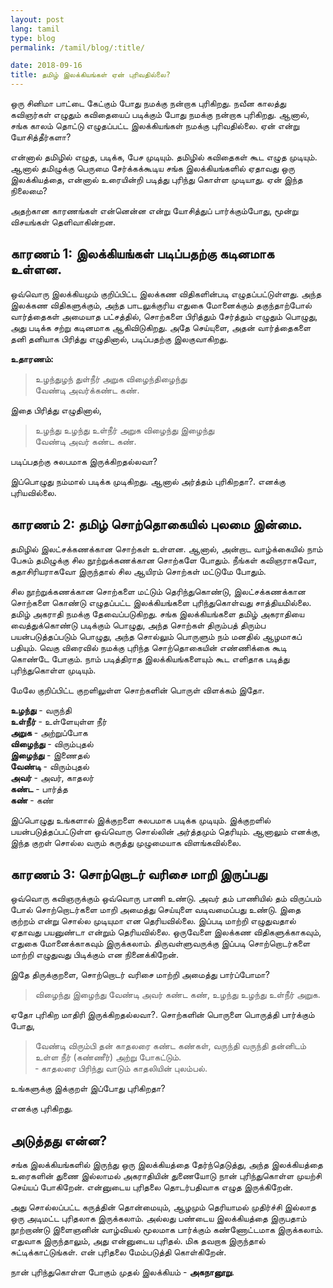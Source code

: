 ```yaml
---
layout: post
lang: tamil
type: blog
permalink: /tamil/blog/:title/

date: 2018-09-16
title: தமிழ் இலக்கியங்கள் ஏன் புரிவதில்லை?
---
```


ஒரு சினிமா பாட்டை கேட்கும் போது நமக்கு நன்றாக புரிகிறது. நவீன காலத்து கவிஞர்கள் எழுதும் கவிதையைப் படிக்கும் போது நமக்கு நன்றாக புரிகிறது. ஆனால், சங்க காலம் தொட்டு எழுதப்பட்ட இலக்கியங்கள் நமக்கு புரிவதில்லை. ஏன் என்று யோசித்தீர்களா?

என்னால் தமிழில் எழுத, படிக்க, பேச முடியும். தமிழில் கவிதைகள் கூட எழுத முடியும். ஆனால் தமிழுக்கு பெருமை சேர்க்கக்கூடிய சங்க இலக்கியங்களில் ஏதாவது ஒரு இலக்கியத்தை, என்னால் உரையின்றி படித்து புரிந்து கொள்ள முடியாது. ஏன் இந்த நிலைமை?

அதற்கான காரணங்கள் என்னென்ன என்று யோசித்துப் பார்க்கும்போது, மூன்று விசயங்கள் தெளிவாகின்றன.

## காரணம் 1: இலக்கியங்கள் படிப்பதற்கு கடினமாக உள்ளன.

ஒவ்வொரு இலக்கியமும் குறிப்பிட்ட இலக்கண விதிகளின்படி எழுதப்பட்டுள்ளது. அந்த இலக்கண விதிகளுக்கும், அந்த பாடலுக்குரிய எதுகை மோனைக்கும் தகுந்தாற்போல் வார்த்தைகள் அமையாத பட்சத்தில், சொற்களை பிரித்தும் சேர்த்தும் எழுதும் பொழுது, அது படிக்க சற்று கடினமாக ஆகிவிடுகிறது. அதே செய்யுளை, அதன் வார்த்தைகளை தனி தனியாக பிரித்து எழுதினால், படிப்பதற்கு இலகுவாகிறது.

**உதாரணம்:**

> உழந்துழந் துள்நீர் அறுக விழைந்திழைந்து <br/>
  வேண்டி அவர்க்கண்ட கண்.

இதை பிரித்து எழுதினால்,

> உழந்து உழந்து உள்நீர் அறுக விழைந்து இழைந்து <br/>
  வேண்டி அவர் கண்ட கண்.

படிப்பதற்கு சுலபமாக இருக்கிறதல்லவா?

இப்பொழுது நம்மால் படிக்க முடிகிறது. ஆனால் அர்த்தம் புரிகிறதா?. எனக்கு புரியவில்லை.

## காரணம் 2: தமிழ் சொற்தொகையில் புலமை இன்மை.

தமிழில் இலட்சக்கணக்கான சொற்கள் உள்ளன. ஆனால், அன்றாட வாழ்க்கையில் நாம் பேசும் தமிழுக்கு சில நூற்றுக்கணக்கான சொற்களே போதும். நீங்கள் கவிஞராகவோ, கதாசிரியராகவோ இருந்தால் சில ஆயிரம் சொற்கள் மட்டுமே போதும்.

சில நூற்றுக்கணக்கான சொற்களை மட்டும் தெரிந்துகொண்டு, இலட்சக்கணக்கான சொற்களை கொண்டு எழுதப்பட்ட இலக்கியங்களை புரிந்துகொள்வது சாத்தியமில்லை. தமிழ் அகராதி நமக்கு தேவைப்படுகிறது. சங்க இலக்கியங்களை தமிழ் அகராதியை வைத்துக்கொண்டு படிக்கும் பொழுது, அந்த சொற்கள் திரும்பத் திரும்ப பயன்படுத்தப்படும் பொழுது, அந்த சொல்லும் பொருளும் நம் மனதில் ஆழமாகப் பதியும். வெகு விரைவில் நமக்கு புரிந்த சொற்தொகையின் எண்ணிக்கை கூடி கொண்டே போகும். நாம் படித்திராத இலக்கியங்களையும் கூட எளிதாக படித்து புரிந்துகொள்ள முடியும்.

மேலே குறிப்பிட்ட குறளிலுள்ள சொற்களின் பொருள் விளக்கம் இதோ.

**உழந்து** -  வருந்தி <br/>
**உள்நீர்** -  உள்ளேயுள்ள நீர் <br/>
**அறுக** -  அற்றுப்போக <br/>
**விழைந்து** -  விரும்புதல் <br/>
**இழைந்து** -  இணைதல் <br/>
**வேண்டி** - விரும்புதல் <br/>
**அவர்** - அவர், காதலர் <br/>
**கண்ட** - பார்த்த <br/>
**கண்** - கண்

இப்பொழுது உங்களால் இக்குறளை சுலபமாக படிக்க முடியும். இக்குறளில் பயன்படுத்தப்பட்டுள்ள ஒவ்வொரு சொல்லின் அர்த்தமும் தெரியும். ஆனாலும் எனக்கு, இந்த குறள் சொல்ல வரும் கருத்து முழுமையாக விளங்கவில்லை.

## காரணம் 3: சொற்றொடர் வரிசை மாறி இருப்பது

ஒவ்வொரு கவிஞருக்கும் ஒவ்வொரு பாணி உண்டு. அவர் தம் பாணியில் தம் விருப்பம் போல் சொற்றொடர்களை மாறி அமைத்து செய்யுளை  வடிவமைப்பது உண்டு. இதை குற்றம் என்று சொல்ல முடியுமா என தெரியவில்லை. இப்படி மாற்றி எழுதுவதால் ஏதாவது பயனுண்டா என்றும் தெரியவில்லை. ஒருவேளை இலக்கண விதிகளுக்காகவும், எதுகை மோனைக்காகவும் இருக்கலாம். திருவள்ளுவருக்கு இப்படி சொற்றொடர்களை மாற்றி எழுதுவது பிடிக்கும் என நினைக்கிறேன்.

இதே திருக்குறளை, சொற்றொடர் வரிசை மாற்றி அமைத்து பார்ப்போமா?

> விழைந்து இழைந்து வேண்டி அவர் கண்ட கண், உழந்து உழந்து உள்நீர் அறுக.

ஏதோ புரிகிற மாதிரி இருக்கிறதல்லவா?. சொற்களின் பொருளை பொருத்தி பார்க்கும் போது,

> வேண்டி விரும்பி தன் காதலரை கண்ட கண்கள், வருந்தி வருந்தி தன்னிடம் உள்ள நீர் (கண்ணீர்) அற்று போகட்டும். <br/>
  &#x2010; காதலரை பிரிந்து வாடும் காதலியின் புலம்பல்.

உங்களுக்கு இக்குறள் இப்போது புரிகிறதா?

எனக்கு புரிகிறது.

## அடுத்தது என்ன?

சங்க இலக்கியங்களில் இருந்து ஒரு இலக்கியத்தை தேர்ந்தெடுத்து, அந்த இலக்கியத்தை உரைகளின் துணை இல்லாமல் அகராதியின் துணையோடு நான் புரிந்துகொள்ள முயற்சி செய்யப் போகிறேன். என்னுடைய புரிதலை தொடர்பதிவாக எழுத இருக்கிறேன்.

அது சொல்லப்பட்ட கருத்தின் தொன்மையும், ஆழமும் தெரியாமல் முதிர்ச்சி இல்லாத ஒரு அடிமட்ட புரிதலாக இருக்கலாம். அல்லது பண்டைய இலக்கியத்தை இருபதாம் நூற்றாண்டு இளைஞனின் வாழ்வியல் மூலமாக பார்க்கும் கண்ணோட்டமாக இருக்கலாம். எதுவாக இருந்தாலும், அது என்னுடைய புரிதல். மிக தவறாக இருந்தால் சுட்டிக்காட்டுங்கள். என் புரிதலை மேம்படுத்தி கொள்கிறேன்.

நான் புரிந்துகொள்ள போகும் முதல் இலக்கியம் - **அகநானூறு**.
